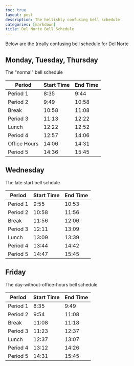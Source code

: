 ```yaml
---
toc: true
layout: post
description: The hellishly confusing bell schedule
categories: [markdown]
title: Del Norte Bell Schedule
---
```

Below are the (really confusing bell schedule for Del Norte

## Monday, Tuesday, Thursday

The "normal" bell schedule

| Period      | Start Time  | End Time   |
| ----------- | ----------- | ---------- |
| Period 1    | 8:35        | 9:44       |
| Period 2    | 9:49        | 10:58      |
| Break       | 10:58       | 11:08      |
| Period 3    | 11:13       | 12:22      |
| Lunch       | 12:22       | 12:52      |
| Period 4    | 12:57       | 14:06      |
| Office Hours| 14:06       | 14:31      |
| Period 5    | 14:36       | 15:45      |

## Wednesday

The late start bell schdule

| Period      | Start Time  | End Time   |
| ----------- | ----------- | ---------- |
| Period 1    | 9:55        | 10:53      |
| Period 2    | 10:58       | 11:56      |
| Break       | 11:56       | 12:06      |
| Period 3    | 12:11       | 13:09      |
| Lunch       | 13:09       | 13:39      |
| Period 4    | 13:44       | 14:42      |
| Period 5    | 14:47       | 15:45      |

## Friday

The day-without-office-hours bell schedule

| Period      | Start Time  | End Time   |
| ----------- | ----------- | ---------- |
| Period 1    | 8:35        | 9:49       |
| Period 2    | 9:54        | 11:08      |
| Break       | 11:08       | 11:18      |
| Period 3    | 11:23       | 12:37      |
| Lunch       | 12:37       | 13:07      |
| Period 4    | 13:12       | 14:26      |
| Period 5    | 14:31       | 15:45      |